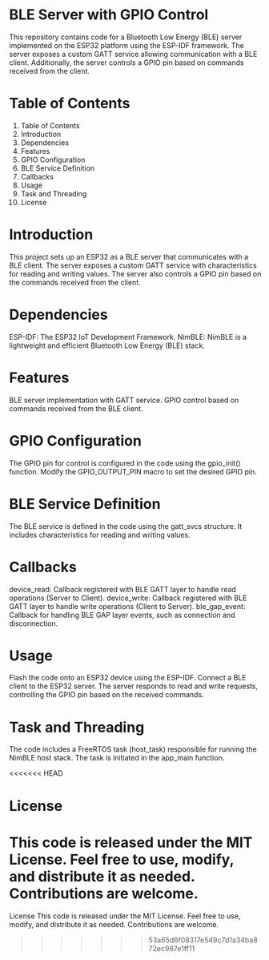 
# BLE Server with GPIO Control

This repository contains code for a Bluetooth Low Energy (BLE) server implemented on the ESP32 platform using the ESP-IDF framework. The server exposes a custom GATT service allowing communication with a BLE client. Additionally, the server controls a GPIO pin based on commands received from the client.

# Table of Contents
1. Table of Contents
2. Introduction
3. Dependencies
4. Features
5. GPIO Configuration
6. BLE Service Definition
7. Callbacks
8. Usage
9. Task and Threading
10. License

# Introduction
This project sets up an ESP32 as a BLE server that communicates with a BLE client. The server exposes a custom GATT service with characteristics for reading and writing values. The server also controls a GPIO pin based on the commands received from the client.

# Dependencies
ESP-IDF: The ESP32 IoT Development Framework.
NimBLE: NimBLE is a lightweight and efficient Bluetooth Low Energy (BLE) stack.

# Features
BLE server implementation with GATT service.
GPIO control based on commands received from the BLE client.

# GPIO Configuration
The GPIO pin for control is configured in the code using the gpio_init() function. Modify the GPIO_OUTPUT_PIN macro to set the desired GPIO pin.

# BLE Service Definition
The BLE service is defined in the code using the gatt_svcs structure. It includes characteristics for reading and writing values.

# Callbacks
device_read: Callback registered with BLE GATT layer to handle read operations (Server to Client).
device_write: Callback registered with BLE GATT layer to handle write operations (Client to Server).
ble_gap_event: Callback for handling BLE GAP layer events, such as connection and disconnection.

# Usage
Flash the code onto an ESP32 device using the ESP-IDF.
Connect a BLE client to the ESP32 server.
The server responds to read and write requests, controlling the GPIO pin based on the received commands.

# Task and Threading
The code includes a FreeRTOS task (host_task) responsible for running the NimBLE host stack. The task is initiated in the app_main function.

<<<<<<< HEAD
# License
This code is released under the MIT License. Feel free to use, modify, and distribute it as needed. Contributions are welcome.
=======
License
This code is released under the MIT License. Feel free to use, modify, and distribute it as needed. Contributions are welcome.
>>>>>>> 53a65d6f08317e549c7d1a34ba872ec987e1ff11
